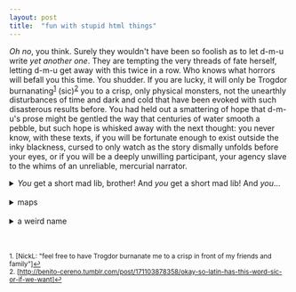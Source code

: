 ```yaml
---
layout: post
title:  "fun with stupid html things"
---
```


<i>Oh no</i>, you think. Surely they wouldn't have been so foolish as to let d-m-u write <i>yet another one</i>. They are tempting the very threads of fate herself, letting d-m-u get away with this twice in a row. Who knows what horrors will befall you this time. You shudder. If you are lucky, it will only be Trogdor burnanating<sup><a href="#fn1" id="ref1">1</a></sup>  (sic)<sup><a href="#fn2" id="ref1">2</a></sup> you to a crisp, only physical monsters, not the unearthly disturbances of time and dark and cold that have been evoked with such disasterous results before. You had held out a smattering of hope that d-m-u's prose might be gentled the way that centuries of water smooth a pebble, but such hope is whisked away with the next thought: you never know, with these texts, if you will be fortunate enough to exist outside the inky blackness, cursed to only watch as the story dismally unfolds before your eyes, or if you will be a deeply unwilling participant, your agency slave to the whims of an unreliable, mercurial narrator.
</br>

<details>
<summary><i>You</i> get a short mad lib, brother! And <i>you</i> get a short mad lib! And <i>you</i>... </summary>
<br>
Hello and welcome! This is the second Last Month in ManageIQ. I am of course the illustrious d-m-u ready to take you on a [adjective] tour of some of the [adjective] updates we had to the ManageIQ [noun].
</br>
</br>

<hr></hr>

Last week we had an incredible 109 PRs merged into master, with an astonishing 329 commits! Contributions from outside the [adjective] ManageIQ team are of course always welcomed.
</details>
</br>

<details>
<summary>maps</summary>
You are the you of the present, reading in frustration, wanting nothing more than to tear your eyes off the page and get back to the important business of living. <i>She sure is taking her time moving off of this introduction thing or whatever it is</i>, you think. Maybe it is a trap introduction, maybe the introduction is a misrepresentation. Maybe it exists solely to protect copyright. You wonder if the text is to scale, you peer at it from a few different angles, suspicious. Is it a one-to-one transformation? But the text does not answer, no matter how desperately you plead for answers. The phonemes and vowels stay flat and silent and offer your suspicions no tread. You do not have even the safety of a world that lacks e's in this variant. The visual offers no clues, and you wonder how you would know if you were in fact inhabiting the real.
</br>
</br>
You remember the line. The last one you read, the one that reached out from the page and punched you in the face. Clearly writing that takes no hostages is a mark that your existence in that moment was in the real.
</details>
</br>

<details>
<summary>a weird name</summary>
<br>
stuff
</details>

</br>
</br>

<sup id="fn1">1. [NickL: "feel free to have Trogdor burnanate me to a crisp in front of my friends and family"]<a href="#ref1" title="Jump back to footnote 1 in the text.">↩</a></sup></br> 
<sup id="fn2">2. [http://benito-cereno.tumblr.com/post/171103878358/okay-so-latin-has-this-word-sic-or-if-we-want]<a href="#ref2" title="Jump back to footnote 2 in the text.">↩</a></sup>

</br>
</br>

[//]: # (Things that helped get this issue out, in no particular order:)
[//]: # ("I'm not trying to play the comparison game but could you maybe shut the f*** up for a second?" -RW)
[//]: # (Rocky Mountain Raptor Center baby snowy owl photo courtesy of PS)
[//]: # (bingewatching all of Altered Carbon and walking around talking about things being in the real)
